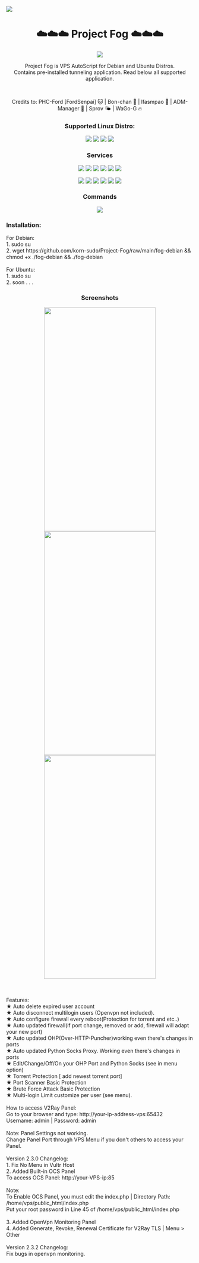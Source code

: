 ![](https://komarev.com/ghpvc/?username=korn-sudo&color=green)
<h1 align="center">☁️☁️☁️ Project Fog ☁️☁️☁️ </h1>
 <p align="center"> <img src="https://img.shields.io/badge/Version-2.3.2-pink.svg" </p>
<br>  

<p align="center">
Project Fog is VPS AutoScript for Debian and Ubuntu Distros. 
<br> Contains pre-installed tunneling application. Read below all supported application.
  </p>
  <br>  
  
<p align="center">
  Credits to:
PHC-Ford [FordSenpai] 🐱 |
Bon-chan 🦢 |
lfasmpao 🐯 |
ADM-Manager 🐬 |
Sprov 🌤️ |
WaGo-G 🔥
  </p>

<h3 align="center">Supported Linux Distro:</h3>
<p align="center">
  <a><img src="https://img.shields.io/badge/Support-Debian%209-red.svg"></a>
  <a><img src="https://img.shields.io/badge/Support-Debian 10-red.svg"></a>
  <a><img src="https://img.shields.io/badge/Support-Ubuntu 18-blue.svg"></a>
  <a><img src="https://img.shields.io/badge/Support-Ubuntu 20-blue.svg"></a>
</p>

<h3 align="center">Services</h3>
<p align="center">
  <a><img src="https://img.shields.io/badge/Service-OpenSSH-green.svg" ></a>
  <a><img src="https://img.shields.io/badge/Service-Dropbear-green.svg"></a>
  <a><img src="https://img.shields.io/badge/Service-Stunnel-green.svg"></a>
  <a><img src="https://img.shields.io/badge/Service-OpenVPN TCP-green.svg"></a>
  <a><img src="https://img.shields.io/badge/Service-OpenVPN UDP-green.svg"></a>
 <a><img src="https://img.shields.io/badge/Service-Squid3-green.svg"></a>
  <p align="center">
  <a><img src="https://img.shields.io/badge/Service-Privoxy-green.svg"></a>
  <a><img src="https://img.shields.io/badge/Service-OHP-green.svg"></a>
  <a><img src="https://img.shields.io/badge/Service-Python Socks Proxy-green.svg"></a>
  <a><img src="https://img.shields.io/badge/Service-Shadowsocks-green.svg"></a>
  <a><img src="https://img.shields.io/badge/Service-V2Ray-green.svg"></a>
   <a><img src="https://img.shields.io/badge/Service-OCS Panel-green.svg"></a>
  </p>
  
<h3 align="center">Commands</h3>
<p align="center">
   <a><img src="https://img.shields.io/badge/ Commands:-menu-yellow.svg"></a>
  </p>

<h3 align="left">Installation:</h3>
For Debian:
<br>1. sudo su
<br>2. wget https://github.com/korn-sudo/Project-Fog/raw/main/fog-debian && chmod +x ./fog-debian && ./fog-debian
<br>
<br>For Ubuntu:
<br>1. sudo su
<br>2. soon . . . 


<h3 align="center">Screenshots</h3>
<p align="center">
<img src="https://phcorner.net/attachments/1613046228263-png.1297707/" width=300 height=600 >
<img src="https://phcorner.net/attachments/screenshot_20210211-183356_chrome-jpg.1297712/" width=300 height=600 >
 <img src="https://phcorner.net/attachments/1613383892218-png.1302954/" width=300 height=600 >
</p>

<br>
<br>Features:
<br>★ Auto delete expired user account
<br>★ Auto disconnect multilogin users (Openvpn not included).
<br>★ Auto configure firewall every reboot(Protection for torrent and etc..)
<br>★ Auto updated firewall(if port change, removed or add, firewall will adapt your new port)
<br>★ Auto updated OHP(Over-HTTP-Puncher)working even there's changes in ports
<br>★ Auto updated Python Socks Proxy. Working even there's changes in ports
<br>★ Edit/Change/Off/On your OHP Port and Python Socks (see in menu option)
<br>★ Torrent Protection [ add newest torrent port]
<br>★ Port Scanner Basic Protection
<br>★ Brute Force Attack Basic Protection
<br>★ Multi-login Limit customize per user (see menu).
<br>
<br>How to access V2Ray Panel:
<br>Go to your browser and type: http://your-ip-address-vps:65432
<br>Username: admin | Password: admin
<br>
<br>Note: Panel Settings not working.
<br>Change Panel Port through VPS Menu if you don't others to access your Panel.
<br>
<br>Version 2.3.0 Changelog:
<br>1. Fix No Menu in Vultr Host
<br>2. Added Built-in OCS Panel
<br>To access OCS Panel: http://your-VPS-ip:85
<br>
<br>Note:
<br>To Enable OCS Panel, you must edit the index.php | Directory Path: /home/vps/public_html/index.php
<br>Put your root password in Line 45 of /home/vps/public_html/index.php
<br>
<br> 3. Added OpenVpn Monitoring Panel
<br> 4. Added Generate, Revoke, Renewal Certificate for V2Ray TLS | Menu > Other
<br>
<br>Version 2.3.2 Changelog:
<br>Fix bugs in openvpn monitoring.


